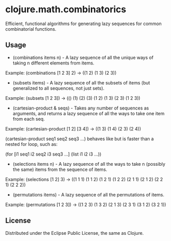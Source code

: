 # clojure.math.combinatorics
Efficient, functional algorithms for generating lazy
sequences for common combinatorial functions. 

## Usage

* (combinations items n) - A lazy sequence of all the unique
ways of taking n different elements from items.

Example: (combinations [1 2 3] 2) -> ((1 2) (1 3) (2 3))

* (subsets items) - A lazy sequence of all the subsets of
items (but generalized to all sequences, not just sets).

Example: (subsets [1 2 3]) -> (() (1) (2) (3) (1 2) (1 3) (2 3) (1 2 3))

* (cartesian-product & seqs) - Takes any number of sequences
as arguments, and returns a lazy sequence of all the ways
to take one item from each seq.

Example: (cartesian-product [1 2] [3 4]) -> ((1 3) (1 4) (2 3) (2 4))

(cartesian-product seq1 seq2 seq3 ...) behaves like but is
faster than a nested for loop, such as:

(for [i1 seq1 i2 seq2 i3 seq3 ...] (list i1 i2 i3 ...))

* (selections items n) - A lazy sequence of all the ways to
take n (possibly the same) items from the sequence of items.

Example: (selections [1 2] 3) -> ((1 1 1) (1 1 2) (1 2 1) (1 2 2) (2 1 1) (2 1 2) (2 2 1) (2 2 2))

* (permutations items) - A lazy sequence of all the permutations
of items.

Example: (permutations [1 2 3]) -> ((1 2 3) (1 3 2) (2 1 3) (2 3 1) (3 1 2) (3 2 1))


## License

Distributed under the Eclipse Public License, the same as Clojure.
